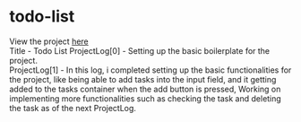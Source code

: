 # todo-list
View the project <a href="">here</a> <br/>
Title - Todo List
ProjectLog[0] - Setting up the basic boilerplate for the project. <br/>
ProjectLog[1] - In this log, i completed setting up the basic functionalities for the project, like being able to add tasks into the input field, and it getting added to the tasks container when the add button is pressed, Working on implementing more functionalities such as checking the task and deleting the task as of the next ProjectLog. <br/>
